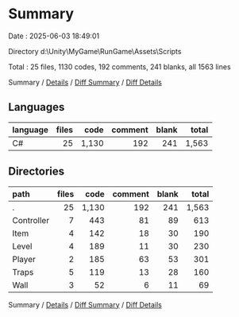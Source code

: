 # Summary

Date : 2025-06-03 18:49:01

Directory d:\\Unity\\MyGame\\RunGame\\Assets\\Scripts

Total : 25 files,  1130 codes, 192 comments, 241 blanks, all 1563 lines

Summary / [Details](details.md) / [Diff Summary](diff.md) / [Diff Details](diff-details.md)

## Languages
| language | files | code | comment | blank | total |
| :--- | ---: | ---: | ---: | ---: | ---: |
| C# | 25 | 1,130 | 192 | 241 | 1,563 |

## Directories
| path | files | code | comment | blank | total |
| :--- | ---: | ---: | ---: | ---: | ---: |
| . | 25 | 1,130 | 192 | 241 | 1,563 |
| Controller | 7 | 443 | 81 | 89 | 613 |
| Item | 4 | 142 | 18 | 30 | 190 |
| Level | 4 | 189 | 11 | 30 | 230 |
| Player | 2 | 185 | 63 | 53 | 301 |
| Traps | 5 | 119 | 13 | 28 | 160 |
| Wall | 3 | 52 | 6 | 11 | 69 |

Summary / [Details](details.md) / [Diff Summary](diff.md) / [Diff Details](diff-details.md)